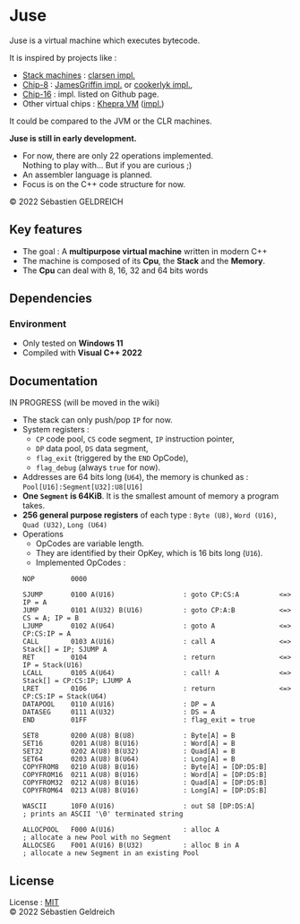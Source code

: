 # Juse

Juse is a virtual machine which executes bytecode.

It is inspired by projects like :

- [Stack machines](https://en.wikipedia.org/wiki/Stack_machine) : [clarsen impl.](https://github.com/cslarsen/stack-machine)
- [Chip-8](https://fr.wikipedia.org/wiki/CHIP-8) : [JamesGriffin impl.](https://github.com/JamesGriffin/CHIP-8-Emulator) or [cookerlyk impl.](https://github.com/cookerlyk/Chip8),
- [Chip-16](https://github.com/chip16/chip16) : impl. listed on Github page.
- Other virtual chips : [Khepra VM](https://github.com/tykel/khepra-vm) ([impl.](https://github.com/tykel/qpra))

It could be compared to the JVM or the CLR machines.

**Juse is still in early development.**

- For now, there are only 22 operations implemented.  
    Nothing to play with... But if you are curious ;)
- An assembler language is planned.
- Focus is on the C++ code structure for now.

&copy; 2022 Sébastien GELDREICH

## Key features

- The goal : A **multipurpose virtual machine** written in modern C++
- The machine is composed of its **Cpu**, the **Stack** and the **Memory**.
- The **Cpu** can deal with 8, 16, 32 and 64 bits words

## Dependencies

### Environment

* Only tested on **Windows 11**
* Compiled with **Visual C++ 2022**

## Documentation

IN PROGRESS (will be moved in the wiki)

- The stack can only push/pop `IP` for now.
- System registers :
    - `CP` code pool, `CS` code segment, `IP` instruction pointer,
    - `DP` data pool, `DS` data segment,
    - `flag_exit` (triggered by the `END` OpCode),
    - `flag_debug` (always `true` for now).
- Addresses are 64 bits long (`U64`), the memory is chunked as : `Pool[U16]:Segment[U32]:U8[U16]`
- **One `Segment` is 64KiB**. It is the smallest amount of memory a program takes.
- **256 general purpose registers** of each type : `Byte (U8)`, `Word (U16)`, `Quad (U32)`, `Long (U64)`
- Operations 
    - OpCodes are variable length.
    - They are identified by their OpKey, which is 16 bits long (`U16`).
    - Implemented OpCodes :
    ```
    NOP         0000

    SJUMP       0100 A(U16)                 : goto CP:CS:A          <=> IP = A
    JUMP        0101 A(U32) B(U16)          : goto CP:A:B           <=> CS = A; IP = B
    LJUMP       0102 A(U64)                 : goto A                <=> CP:CS:IP = A
    CALL        0103 A(U16)                 : call A                <=> Stack[] = IP; SJUMP A
    RET         0104                        : return                <=> IP = Stack(U16)
    LCALL       0105 A(U64)                 : call! A               <=> Stack[] = CP:CS:IP; LJUMP A
    LRET        0106                        : return                <=> CP:CS:IP = Stack(U64)
    DATAPOOL    0110 A(U16)                 : DP = A
    DATASEG     0111 A(U32)                 : DS = A
    END         01FF                        : flag_exit = true

    SET8        0200 A(U8) B(U8)            : Byte[A] = B
    SET16       0201 A(U8) B(U16)           : Word[A] = B
    SET32       0202 A(U8) B(U32)           : Quad[A] = B
    SET64       0203 A(U8) B(U64)           : Long[A] = B
    COPYFROM8   0210 A(U8) B(U16)           : Byte[A] = [DP:DS:B]
    COPYFROM16  0211 A(U8) B(U16)           : Word[A] = [DP:DS:B]
    COPYFROM32  0212 A(U8) B(U16)           : Quad[A] = [DP:DS:B]
    COPYFROM64  0213 A(U8) B(U16)           : Long[A] = [DP:DS:B]

    WASCII      10F0 A(U16)                 : out S8 [DP:DS:A]          ; prints an ASCII '\0' terminated string

    ALLOCPOOL   F000 A(U16)                 : alloc A                   ; allocate a new Pool with no Segment
    ALLOCSEG    F001 A(U16) B(U32)          : alloc B in A              ; allocate a new Segment in an existing Pool
    ```

## License

License : [MIT](LICENSE)  
&copy; 2022 Sébastien Geldreich
